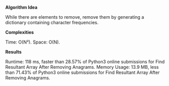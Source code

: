 **Algorithm Idea**

While there are elements to remove, remove them by generating
a dictionary containing character frequencies. 

**Complexities**

Time: O(N²).
Space: O(N).

**Results**

Runtime: 118 ms, faster than 28.57% of Python3 online submissions for Find Resultant Array After Removing Anagrams.
Memory Usage: 13.9 MB, less than 71.43% of Python3 online submissions for Find Resultant Array After Removing Anagrams.
